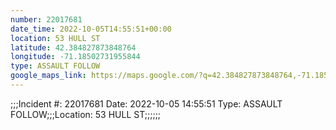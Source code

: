 ```yaml
---
number: 22017681
date_time: 2022-10-05T14:55:51+00:00
location: 53 HULL ST
latitude: 42.384827873848764
longitude: -71.18502731955844
type: ASSAULT FOLLOW
google_maps_link: https://maps.google.com/?q=42.384827873848764,-71.18502731955844
---
```


;;;Incident #: 22017681  Date: 2022-10-05 14:55:51  Type: ASSAULT FOLLOW;;;Location: 53 HULL ST;;;;;;
